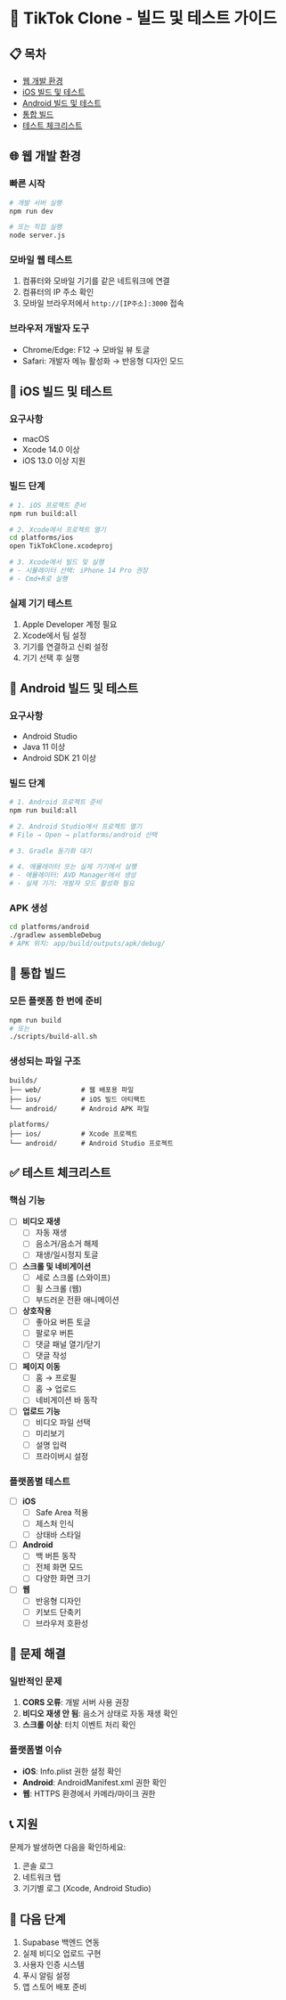 # 🚀 TikTok Clone - 빌드 및 테스트 가이드

## 📋 목차
- [웹 개발 환경](#웹-개발-환경)
- [iOS 빌드 및 테스트](#ios-빌드-및-테스트)
- [Android 빌드 및 테스트](#android-빌드-및-테스트)
- [통합 빌드](#통합-빌드)
- [테스트 체크리스트](#테스트-체크리스트)

## 🌐 웹 개발 환경

### 빠른 시작
```bash
# 개발 서버 실행
npm run dev

# 또는 직접 실행
node server.js
```

### 모바일 웹 테스트
1. 컴퓨터와 모바일 기기를 같은 네트워크에 연결
2. 컴퓨터의 IP 주소 확인
3. 모바일 브라우저에서 `http://[IP주소]:3000` 접속

### 브라우저 개발자 도구
- Chrome/Edge: F12 → 모바일 뷰 토글
- Safari: 개발자 메뉴 활성화 → 반응형 디자인 모드

## 📱 iOS 빌드 및 테스트

### 요구사항
- macOS
- Xcode 14.0 이상
- iOS 13.0 이상 지원

### 빌드 단계
```bash
# 1. iOS 프로젝트 준비
npm run build:all

# 2. Xcode에서 프로젝트 열기
cd platforms/ios
open TikTokClone.xcodeproj

# 3. Xcode에서 빌드 및 실행
# - 시뮬레이터 선택: iPhone 14 Pro 권장
# - Cmd+R로 실행
```

### 실제 기기 테스트
1. Apple Developer 계정 필요
2. Xcode에서 팀 설정
3. 기기를 연결하고 신뢰 설정
4. 기기 선택 후 실행

## 🤖 Android 빌드 및 테스트

### 요구사항
- Android Studio
- Java 11 이상
- Android SDK 21 이상

### 빌드 단계
```bash
# 1. Android 프로젝트 준비
npm run build:all

# 2. Android Studio에서 프로젝트 열기
# File → Open → platforms/android 선택

# 3. Gradle 동기화 대기

# 4. 에뮬레이터 또는 실제 기기에서 실행
# - 에뮬레이터: AVD Manager에서 생성
# - 실제 기기: 개발자 모드 활성화 필요
```

### APK 생성
```bash
cd platforms/android
./gradlew assembleDebug
# APK 위치: app/build/outputs/apk/debug/
```

## 🔨 통합 빌드

### 모든 플랫폼 한 번에 준비
```bash
npm run build
# 또는
./scripts/build-all.sh
```

### 생성되는 파일 구조
```
builds/
├── web/          # 웹 배포용 파일
├── ios/          # iOS 빌드 아티팩트
└── android/      # Android APK 파일

platforms/
├── ios/          # Xcode 프로젝트
└── android/      # Android Studio 프로젝트
```

## ✅ 테스트 체크리스트

### 핵심 기능
- [ ] **비디오 재생**
  - [ ] 자동 재생
  - [ ] 음소거/음소거 해제
  - [ ] 재생/일시정지 토글
  
- [ ] **스크롤 및 네비게이션**
  - [ ] 세로 스크롤 (스와이프)
  - [ ] 휠 스크롤 (웹)
  - [ ] 부드러운 전환 애니메이션
  
- [ ] **상호작용**
  - [ ] 좋아요 버튼 토글
  - [ ] 팔로우 버튼
  - [ ] 댓글 패널 열기/닫기
  - [ ] 댓글 작성
  
- [ ] **페이지 이동**
  - [ ] 홈 → 프로필
  - [ ] 홈 → 업로드
  - [ ] 네비게이션 바 동작
  
- [ ] **업로드 기능**
  - [ ] 비디오 파일 선택
  - [ ] 미리보기
  - [ ] 설명 입력
  - [ ] 프라이버시 설정

### 플랫폼별 테스트
- [ ] **iOS**
  - [ ] Safe Area 적용
  - [ ] 제스처 인식
  - [ ] 상태바 스타일
  
- [ ] **Android**
  - [ ] 백 버튼 동작
  - [ ] 전체 화면 모드
  - [ ] 다양한 화면 크기
  
- [ ] **웹**
  - [ ] 반응형 디자인
  - [ ] 키보드 단축키
  - [ ] 브라우저 호환성

## 🐛 문제 해결

### 일반적인 문제
1. **CORS 오류**: 개발 서버 사용 권장
2. **비디오 재생 안 됨**: 음소거 상태로 자동 재생 확인
3. **스크롤 이상**: 터치 이벤트 처리 확인

### 플랫폼별 이슈
- **iOS**: Info.plist 권한 설정 확인
- **Android**: AndroidManifest.xml 권한 확인
- **웹**: HTTPS 환경에서 카메라/마이크 권한

## 📞 지원
문제가 발생하면 다음을 확인하세요:
1. 콘솔 로그
2. 네트워크 탭
3. 기기별 로그 (Xcode, Android Studio)

## 🎯 다음 단계
1. Supabase 백엔드 연동
2. 실제 비디오 업로드 구현
3. 사용자 인증 시스템
4. 푸시 알림 설정
5. 앱 스토어 배포 준비